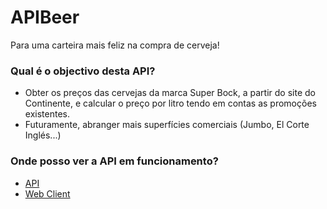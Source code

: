 # APIBeer #

Para uma carteira mais feliz na compra de cerveja!

### Qual é o objectivo desta API? ###

* Obter os preços das cervejas da marca Super Bock, a partir do site do Continente, e calcular o preço por litro tendo em contas as promoções existentes.
* Futuramente, abranger mais superfícies comerciais (Jumbo, El Corte Inglés...)

### Onde posso ver a API em funcionamento? ###

* [API](http://synology.servebeer.com:8089/api/beers/)
* [Web Client](http://www.vitorgoncalves.pt/apibeer/)

